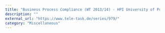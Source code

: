 ```yaml
---
title: "Business Process Compliance (WT 2013/14) - HPI University of Potsdam"
description: ""
external_url: "https://www.tele-task.de/series/979/"
category: "Miscellaneous"
---
```

